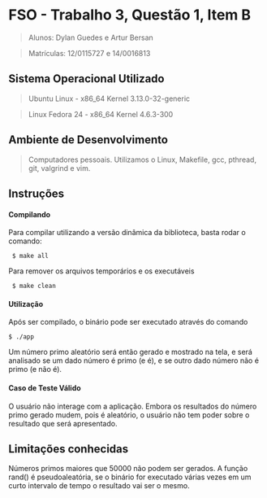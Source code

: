 # FSO - Trabalho 3, Questão 1, Item B
>  Alunos: Dylan Guedes e Artur Bersan

>  Matrículas: 12/0115727 e 14/0016813

## Sistema Operacional Utilizado
> Ubuntu Linux - x86_64 Kernel 3.13.0-32-generic

> Linux Fedora 24 - x86_64 Kernel 4.6.3-300

## Ambiente de Desenvolvimento
> Computadores pessoais. Utilizamos o Linux, Makefile, gcc, pthread, git, valgrind e vim.

## Instruções
#### Compilando
Para compilar utilizando a versão dinâmica da biblioteca, basta rodar o comando:
```
 $ make all
```
Para remover os arquivos temporários e os executáveis
```
 $ make clean
```
#### Utilização
Após ser compilado, o binário pode ser executado através do comando
```
$ ./app
```
Um número primo aleatório será então gerado e mostrado na tela, e será analisado se um dado número é primo (e é), e se outro dado número não é primo (e não é).

#### Caso de Teste Válido
O usuário não interage com a aplicação. Embora os resultados do número primo gerado mudem, pois é aleatório, o usuário não tem poder sobre o resultado que será apresentado.

## Limitações conhecidas
Números primos maiores que 50000 não podem ser gerados. A função rand() é pseudoaleatória, se o binário for executado várias vezes em um curto intervalo de tempo o resultado vai ser o mesmo.
